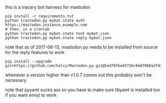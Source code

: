 this is a tracery bot harness for mastodon

```
pip install -r requirements.txt
python trastodon.py mybot.state auth https://mastodon.instance.example.com
# then, in a crontab
python trastodon.py mybot.state toot mybot.json
python trastodon.py mybot.state reply mybot.json
```

note that as of 2017-06-13, mastodon.py needs to be installed from source for the reply features to work

```
pip install --upgrade git+https://github.com/halcy/Mastodon.py.git@5ed78fbe8372bc9e87968a2f42031859190df8db
```

whenever a version higher than v1.0.7 comes out this probably won't be necessary

note that pyyaml sucks ass so you have to make sure libyaml is installed too if you want emoji to work
